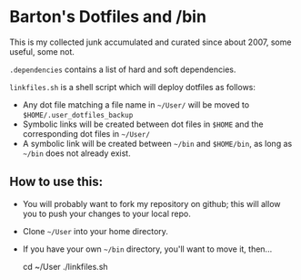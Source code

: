 # Barton's Dotfiles and /bin

This is my collected junk accumulated and curated since about 2007,
some useful, some not.

`.dependencies` contains a list of hard and soft dependencies.

`linkfiles.sh` is a shell script which will deploy dotfiles as follows:

- Any dot file matching a file name in `~/User/` will be moved to `$HOME/.user_dotfiles_backup`
- Symbolic links will be created between dot files in `$HOME` and the corresponding dot files in `~/User/`
- A symbolic link will be created between `~/bin` and `$HOME/bin`, as long as `~/bin` does not already exist.

## How to use this:

- You will probably want to fork my repository on github; this will allow you to push your changes to your local repo.
- Clone `~/User` into your home directory.
- If you have your own `~/bin` directory, you'll want to move it, then...

    cd ~/User
    ./linkfiles.sh


